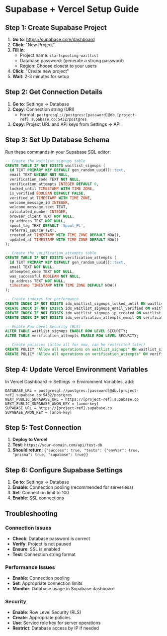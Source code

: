 # Supabase + Vercel Setup Guide

## Step 1: Create Supabase Project

1. **Go to**: https://supabase.com/dashboard
2. **Click**: "New Project"
3. **Fill in**:
   - Project name: `startspooling-waitlist`
   - Database password: (generate a strong password)
   - Region: Choose closest to your users
4. **Click**: "Create new project"
5. **Wait**: 2-3 minutes for setup

## Step 2: Get Connection Details

1. **Go to**: Settings → Database
2. **Copy**: Connection string (URI)
   - Format: `postgresql://postgres:[password]@db.[project-ref].supabase.co:5432/postgres`
3. **Copy**: Project URL and API keys from Settings → API

## Step 3: Set Up Database Schema

Run these commands in your Supabase SQL editor:

```sql
-- Create the waitlist_signups table
CREATE TABLE IF NOT EXISTS waitlist_signups (
  id TEXT PRIMARY KEY DEFAULT gen_random_uuid()::text,
  email TEXT UNIQUE NOT NULL,
  verification_code TEXT NOT NULL,
  verification_attempts INTEGER DEFAULT 0,
  locked_until TIMESTAMP WITH TIME ZONE,
  is_verified BOOLEAN DEFAULT FALSE,
  verified_at TIMESTAMP WITH TIME ZONE,
  welcome_message_id INTEGER,
  welcome_message_text TEXT,
  calculated_number INTEGER,
  browser_client TEXT NOT NULL,
  ip_address TEXT NOT NULL,
  spool_tag TEXT DEFAULT 'Spool_PL',
  referral_source TEXT,
  created_at TIMESTAMP WITH TIME ZONE DEFAULT NOW(),
  updated_at TIMESTAMP WITH TIME ZONE DEFAULT NOW()
);

-- Create the verification_attempts table
CREATE TABLE IF NOT EXISTS verification_attempts (
  id TEXT PRIMARY KEY DEFAULT gen_random_uuid()::text,
  email TEXT NOT NULL,
  attempted_code TEXT NOT NULL,
  was_successful BOOLEAN NOT NULL,
  ip_address TEXT NOT NULL,
  timestamp TIMESTAMP WITH TIME ZONE DEFAULT NOW()
);

-- Create indexes for performance
CREATE INDEX IF NOT EXISTS idx_waitlist_signups_locked_until ON waitlist_signups(locked_until);
CREATE INDEX IF NOT EXISTS idx_waitlist_signups_email_verified ON waitlist_signups(email, is_verified);
CREATE INDEX IF NOT EXISTS idx_waitlist_signups_ip_created ON waitlist_signups(ip_address, created_at);
CREATE INDEX IF NOT EXISTS idx_verification_attempts_email ON verification_attempts(email);

-- Enable Row Level Security (RLS)
ALTER TABLE waitlist_signups ENABLE ROW LEVEL SECURITY;
ALTER TABLE verification_attempts ENABLE ROW LEVEL SECURITY;

-- Create policies (allow all for now, can be restricted later)
CREATE POLICY "Allow all operations on waitlist_signups" ON waitlist_signups FOR ALL USING (true);
CREATE POLICY "Allow all operations on verification_attempts" ON verification_attempts FOR ALL USING (true);
```

## Step 4: Update Vercel Environment Variables

In Vercel Dashboard → Settings → Environment Variables, add:

```
DATABASE_URL = postgresql://postgres:[password]@db.[project-ref].supabase.co:5432/postgres
NEXT_PUBLIC_SUPABASE_URL = https://[project-ref].supabase.co
NEXT_PUBLIC_SUPABASE_ANON_KEY = [anon-key]
SUPABASE_URL = https://[project-ref].supabase.co
SUPABASE_ANON_KEY = [anon-key]
```

## Step 5: Test Connection

1. **Deploy to Vercel**
2. **Test**: `https://your-domain.com/api/test-db`
3. **Should return**: `{"success": true, "tests": {"envVar": true, "prisma": true, "supabase": true}}`

## Step 6: Configure Supabase Settings

1. **Go to**: Settings → Database
2. **Enable**: Connection pooling (recommended for serverless)
3. **Set**: Connection limit to 100
4. **Enable**: SSL connections

## Troubleshooting

### Connection Issues
- **Check**: Database password is correct
- **Verify**: Project is not paused
- **Ensure**: SSL is enabled
- **Test**: Connection string format

### Performance Issues
- **Enable**: Connection pooling
- **Set**: Appropriate connection limits
- **Monitor**: Database usage in Supabase dashboard

### Security
- **Enable**: Row Level Security (RLS)
- **Create**: Appropriate policies
- **Use**: Service role key for server operations
- **Restrict**: Database access by IP if needed
